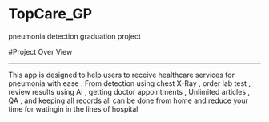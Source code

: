 # TopCare_GP
pneumonia detection  graduation project

#Project Over View
_________________________________________________________________________________________________________________________________________________________________________
This app is designed to help users to receive healthcare services for pneumonia with ease . 
From detection using chest X-Ray , order lab test , review results using Ai , 
getting doctor appointments  , Unlimited articles , QA , 
and keeping all records all can be done from home and reduce your time for watingin in the lines of hospital
 
